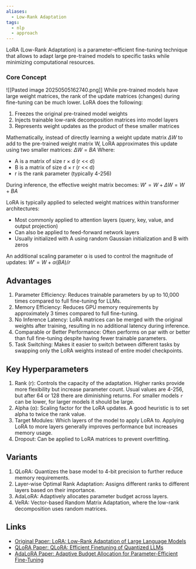 ```yaml
---
aliases:
  - Low-Rank Adaptation
tags:
  - nlp
  - approach
---
```

LoRA (Low-Rank Adaptation) is a parameter-efficient fine-tuning technique that allows to adapt large pre-trained models to specific tasks while minimizing computational resources.

### Core Concept
![[Pasted image 20250505162740.png]]
While pre-trained models have large weight matrices, the rank of the update matrices (changes) during fine-tuning can be much lower. LoRA does the following:
1. Freezes the original pre-trained model weights
2. Injects trainable low-rank decomposition matrices into model layers
3. Represents weight updates as the product of these smaller matrices

Mathematically, instead of directly learning a weight update matrix $ΔW$ to add to the pre-trained weight matrix W, LoRA approximates this update using two smaller matrices: $ΔW = BA$
Where:
- A is a matrix of size r × d (r << d)
- B is a matrix of size d × r (r << d)
- r is the rank parameter (typically 4-256)

During inference, the effective weight matrix becomes: $W' = W + ΔW = W + BA$

LoRA is typically applied to selected weight matrices within transformer architectures:
- Most commonly applied to attention layers (query, key, value, and output projection)
- Can also be applied to feed-forward network layers
- Usually initialized with A using random Gaussian initialization and B with zeros

An additional scaling parameter α is used to control the magnitude of updates: $W' = W + α(BA)/r$

## Advantages
1. Parameter Efficiency: Reduces trainable parameters by up to 10,000 times compared to full fine-tuning for LLMs.
2. Memory Efficiency: Reduces GPU memory requirements by approximately 3 times compared to full fine-tuning.
3. No Inference Latency: LoRA matrices can be merged with the original weights after training, resulting in no additional latency during inference.
4. Comparable or Better Performance: Often performs on par with or better than full fine-tuning despite having fewer trainable parameters.
5. Task Switching: Makes it easier to switch between different tasks by swapping only the LoRA weights instead of entire model checkpoints.

## Key Hyperparameters
1. Rank (r): Controls the capacity of the adaptation. Higher ranks provide more flexibility but increase parameter count. Usual values are 4-256, but after 64 or 128 there are diminishing returns. For smaller models `r` can be lower, for larger models it should be large.
2. Alpha (α): Scaling factor for the LoRA updates. A good heuristic is to set alpha to twice the rank value.
3. Target Modules: Which layers of the model to apply LoRA to. Applying LoRA to more layers generally improves performance but increases memory usage. 
4. Dropout: Can be applied to LoRA matrices to prevent overfitting.
## Variants
1. QLoRA: Quantizes the base model to 4-bit precision to further reduce memory requirements.
2. Layer-wise Optimal Rank Adaptation: Assigns different ranks to different layers based on their importance.
3. AdaLoRA: Adaptively allocates parameter budget across layers.
4. VeRA: Vector-based Random Matrix Adaptation, where the low-rank decomposition uses random matrices.
## Links
- [Original Paper: LoRA: Low-Rank Adaptation of Large Language Models](https://arxiv.org/abs/2106.09685)
- [QLoRA Paper: QLoRA: Efficient Finetuning of Quantized LLMs](https://arxiv.org/abs/2305.14314)
- [AdaLoRA Paper: Adaptive Budget Allocation for Parameter-Efficient Fine-Tuning](https://arxiv.org/abs/2303.10512)
